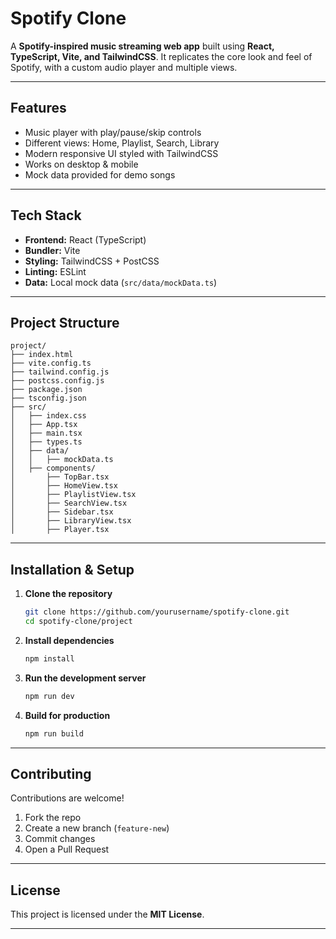 
#  Spotify Clone

A **Spotify-inspired music streaming web app** built using **React, TypeScript, Vite, and TailwindCSS**.
It replicates the core look and feel of Spotify, with a custom audio player and multiple views.

---

## Features

*  Music player with play/pause/skip controls
*  Different views: Home, Playlist, Search, Library
*  Modern responsive UI styled with TailwindCSS
*  Works on desktop & mobile
*  Mock data provided for demo songs

---

##  Tech Stack

* **Frontend:** React (TypeScript)
* **Bundler:** Vite
* **Styling:** TailwindCSS + PostCSS
* **Linting:** ESLint
* **Data:** Local mock data (`src/data/mockData.ts`)

---

##  Project Structure

```
project/
├── index.html
├── vite.config.ts
├── tailwind.config.js
├── postcss.config.js
├── package.json
├── tsconfig.json
├── src/
│   ├── index.css
│   ├── App.tsx
│   ├── main.tsx
│   ├── types.ts
│   ├── data/
│   │   ├── mockData.ts
│   ├── components/
│       ├── TopBar.tsx
│       ├── HomeView.tsx
│       ├── PlaylistView.tsx
│       ├── SearchView.tsx
│       ├── Sidebar.tsx
│       ├── LibraryView.tsx
│       ├── Player.tsx
```

---

##  Installation & Setup

1. **Clone the repository**

   ```bash
   git clone https://github.com/yourusername/spotify-clone.git
   cd spotify-clone/project
   ```

2. **Install dependencies**

   ```bash
   npm install
   ```

3. **Run the development server**

   ```bash
   npm run dev
   ```

4. **Build for production**

   ```bash
   npm run build
   ```

---

##  Contributing

Contributions are welcome!

1. Fork the repo
2. Create a new branch (`feature-new`)
3. Commit changes
4. Open a Pull Request

---

## License

This project is licensed under the **MIT License**.

---
